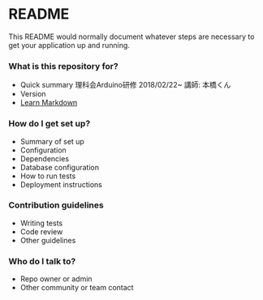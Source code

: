 # README #

This README would normally document whatever steps are necessary to get your application up and running.

### What is this repository for? ###

* Quick summary
理科会Arduino研修
2018/02/22~
講師: 本橋くん
* Version
* [Learn Markdown](https://bitbucket.org/tutorials/markdowndemo)

### How do I get set up? ###

* Summary of set up
* Configuration
* Dependencies
* Database configuration
* How to run tests
* Deployment instructions

### Contribution guidelines ###

* Writing tests
* Code review
* Other guidelines

### Who do I talk to? ###

* Repo owner or admin
* Other community or team contact